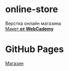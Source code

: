 # online-store
Верстка онлайн магазина<br>
<a href="https://www.figma.com/file/eLolCRiwGTJfz7ClZjyBFP/elegance-webcademy?node-id=0%3A1">Макет </a> __<a href="https://www.figma.com/file/eLolCRiwGTJfz7ClZjyBFP/elegance-webcademy?node-id=0%3A1">от WebCademy</a>__

# GitHub Pages
<a href="https://ileods.github.io/online-store/">Магазин</a>
